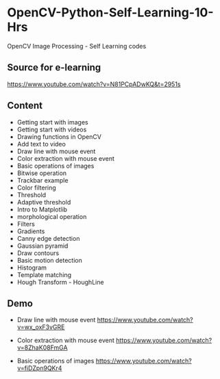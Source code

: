 # OpenCV-Python-Self-Learning-10-Hrs
OpenCV Image Processing - Self Learning codes

## Source for e-learning
https://www.youtube.com/watch?v=N81PCpADwKQ&t=2951s

## Content
* Getting start with images
* Getting start with videos
* Drawing functions in OpenCV
* Add text to video
* Draw line with mouse event
* Color extraction with mouse event
* Basic operations of images
* Bitwise operation
* Trackbar example
* Color filtering
* Threshold
* Adaptive threshold
* Intro to Matplotlib
* morphological operation
* Filters
* Gradients
* Canny edge detection
* Gaussian pyramid
* Draw contours
* Basic motion detection
* Histogram
* Template matching
* Hough Transform - HoughLine

 
## Demo

* Draw line with mouse event
https://www.youtube.com/watch?v=wx_oxF3vGRE

* Color extraction with mouse event
https://www.youtube.com/watch?v=8ZhaK08FmGA

* Basic operations of images
https://www.youtube.com/watch?v=fiDZpn9QKr4

